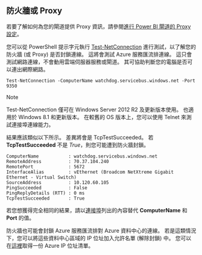 ## <a name="firewall-or-proxy"></a>防火牆或 Proxy
若要了解如何為您的閘道提供 Proxy 資訊，請參閱[進行 Power BI 閘道的 Proxy 設定](../service-gateway-proxy.md)。

您可以從 PowerShell 提示字元執行 [Test-NetConnection](https://technet.microsoft.com/library/dn372891.aspx) 進行測試，以了解您的防火牆 (或 Proxy) 是否封鎖連線。 這將會測試 Azure 服務匯流排連線。 這只會測試網路連線，不會動用雲端伺服器服務或閘道。 其可協助判斷您的電腦是否可以連出網際網路。

    Test-NetConnection -ComputerName watchdog.servicebus.windows.net -Port 9350

> [!NOTE]
> Test-NetConnection 僅可在 Windows Server 2012 R2 及更新版本使用。 也適用於 Windows 8.1 和更新版本。 在較舊的 OS 版本上，您可以使用 Telnet 來測試連接埠連線能力。
> 
> 

結果應該類似以下所示。 差異將會是 TcpTestSucceeded。 若 **TcpTestSucceeded** 不是 *True*，則您可能遭到防火牆封鎖。

    ComputerName           : watchdog.servicebus.windows.net
    RemoteAddress          : 70.37.104.240
    RemotePort             : 5672
    InterfaceAlias         : vEthernet (Broadcom NetXtreme Gigabit Ethernet - Virtual Switch)
    SourceAddress          : 10.120.60.105
    PingSucceeded          : False
    PingReplyDetails (RTT) : 0 ms
    TcpTestSucceeded       : True

若您想獲得完全相同的結果，請以[連接埠](../service-gateway-onprem.md#ports)列出的內容替代 **ComputerName** 和**Port** 的值。

防火牆也可能會封鎖 Azure 服務匯流排對 Azure 資料中心的連線。 若是這類情況下，您可以將這些資料中心區域的 IP 位址加入允許名單 (解除封鎖) 中。 您可以在[這裡](https://www.microsoft.com/download/details.aspx?id=41653)取得一份 Azure IP 位址清單。

